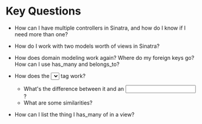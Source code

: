 # Key Questions
* How can I have multiple controllers in Sinatra, and how do I know if I need more than one?

* How do I work with two models worth of views in Sinatra?

* How does domain modeling work again? Where do my foreign keys go? How can I use has_many and belongs_to?

* How does the <select></select> tag work?
  * What's the difference between it and an <input />?
  * What are some similarities?
* How can I list the thing I has_many of in a view?